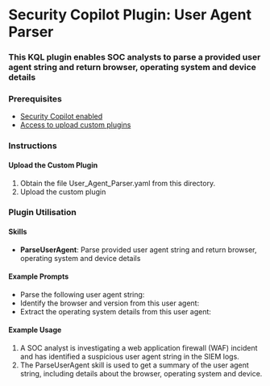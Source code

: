 # Security Copilot Plugin: User Agent Parser

### **This KQL plugin enables SOC analysts to parse a provided user agent string and return browser, operating system and device details**

### Prerequisites

-   [Security Copilot enabled](https://learn.microsoft.com/en-us/security-copilot/get-started-security-copilot#onboarding-to-microsoft-security-copilot)
-   [Access to upload custom plugins](https://learn.microsoft.com/en-us/security-copilot/manage-plugins?tabs=securitycopilotplugin#managing-custom-plugins)

### Instructions

#### Upload the Custom Plugin

1.  Obtain the file User_Agent_Parser.yaml from this directory.
2.  Upload the custom plugin

### Plugin Utilisation

#### Skills

- **ParseUserAgent**: Parse provided user agent string and return browser, operating system and device details

#### Example Prompts

- Parse the following user agent string: <USERAGENT>
- Identify the browser and version from this user agent: <USERAGENT>
- Extract the operating system details from this user agent: <USERAGENT>

#### Example Usage

1. A SOC analyst is investigating a web application firewall (WAF) incident and has identified a suspicious user agent string in the SIEM logs.
2. The ParseUserAgent skill is used to get a summary of the user agent string, including details about the browser, operating system and device.
